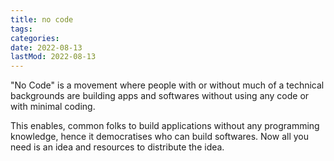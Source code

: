 ```yaml
---
title: no code
tags:
categories:
date: 2022-08-13
lastMod: 2022-08-13
---
```

"No Code" is a movement where people with or without much of a technical backgrounds are building apps and softwares without using any code or with minimal coding.

This enables, common folks to build applications without any programming knowledge, hence it democratises who can build softwares. Now all you need is an idea and resources to distribute the idea.
